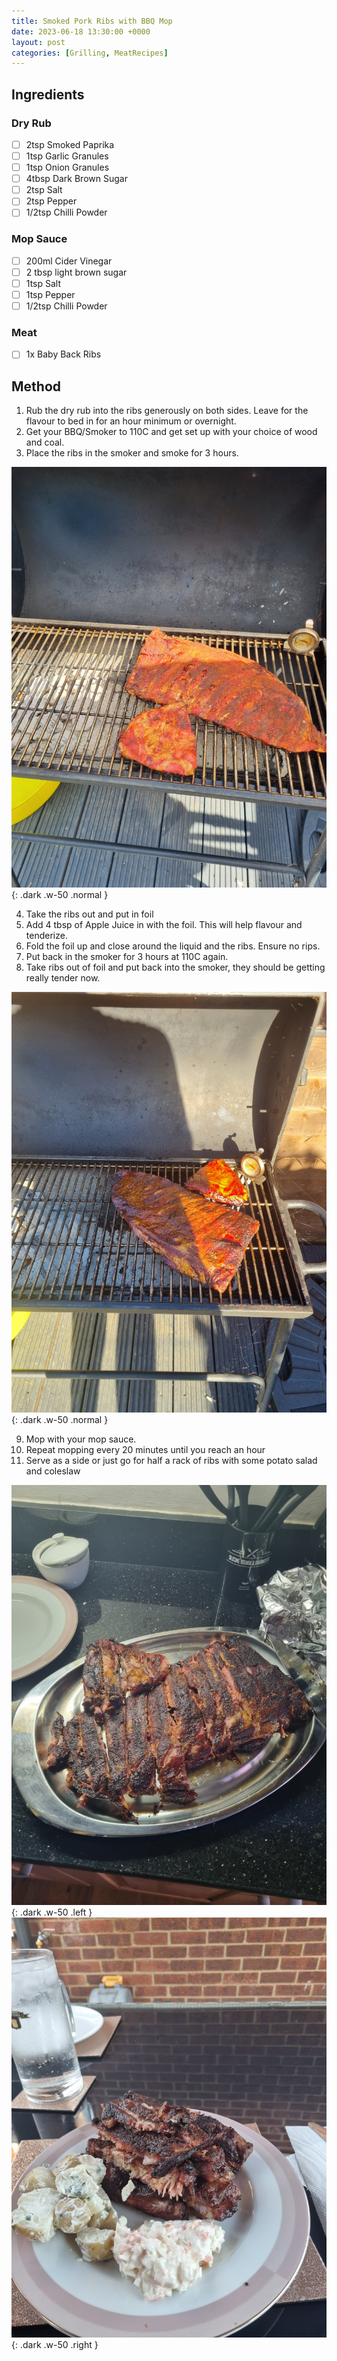 ```yaml
---
title: Smoked Pork Ribs with BBQ Mop
date: 2023-06-18 13:30:00 +0000
layout: post
categories: [Grilling, MeatRecipes]
---
```

## Ingredients
### Dry Rub
- [ ] 2tsp Smoked Paprika
- [ ] 1tsp Garlic Granules
- [ ] 1tsp Onion Granules
- [ ] 4tbsp Dark Brown Sugar
- [ ] 2tsp Salt
- [ ] 2tsp Pepper
- [ ] 1/2tsp Chilli Powder

### Mop Sauce
- [ ] 200ml Cider Vinegar
- [ ] 2 tbsp light brown sugar
- [ ] 1tsp Salt
- [ ] 1tsp Pepper
- [ ] 1/2tsp Chilli Powder 

### Meat
- [ ] 1x Baby Back Ribs

## Method
1. Rub the dry rub into the ribs generously on both sides. Leave for the flavour to bed in for an hour minimum or overnight.
2. Get your BBQ/Smoker to 110C and get set up with your choice of wood and coal.
3. Place the ribs in the smoker and smoke for 3 hours.

![RibsStart](/assets/images/RibsStart.jpg){: .dark .w-50 .normal }

4. Take the ribs out and put in foil
5. Add 4 tbsp of Apple Juice in with the foil. This will help flavour and tenderize.
6. Fold the foil up and close around the liquid and the ribs. Ensure no rips.
7. Put back in the smoker for 3 hours at 110C again.
8. Take ribs out of foil and put back into the smoker, they should be getting really tender now.

![Ribs1](/assets/images/Ribs1.jpg){: .dark .w-50 .normal }

9. Mop with your mop sauce. 
10. Repeat mopping every 20 minutes until you reach an hour
11. Serve as a side or just go for half a rack of ribs with some potato salad and coleslaw 

![Ribs3](/assets/images/Ribs3.jpg){: .dark .w-50 .left }
![Ribs4](/assets/images/Ribs4.jpg){: .dark .w-50 .right }
